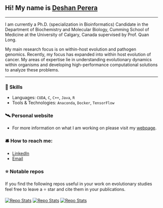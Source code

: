 ## Hi! My name is [Deshan Perera](https://sites.google.com/view/deshanperera)

---
I am currently a Ph.D. (specialization in Bioinformatics) Candidate in the Department of Biochemistry and Molecular Biology, Cumming School of Medicine at the University of Calgary, Canada supervised by Prof. Quan Long. 

My main research focus is on within-host evolution and pathogen genomics. Recently, my focus has expanded into within host evolution of cancer. My areas of expertise lie in understanding evolutionary dynamics within organisms and developing high-performance computational solutions to analyze these problems.

---

### :flying_disc: Skills
- Languages: `CUDA`, `C`, `C++`, `Java`, `R`
- Tools & Technologies: `Anaconda`, `Docker`, `TensorFlow`

### :artificial_satellite: Personal website
 - For more information on what I am working on please visit my [webpage](https://sites.google.com/view/deshanperera).

### :bellhop_bell: How to reach me:
- [LinkedIn](https://www.linkedin.com/in/deshan-perera-77181093/)
- [Email](mailto:duwagedahampriyabala@ucalgary.ca)

### :star: Notable repos

If you find the following repos useful in your work on evolutionary studies feel free to leave a :star: star and cite them in your publications.

[![Repo Stats](https://github-readme-stats.vercel.app/api/pin/?username=theLongLab&repo=CATE&show_icons=true&theme=dark)](https://github.com/theLongLab/CATE)
[![Repo Stats](https://github-readme-stats.vercel.app/api/pin/?username=theLongLab&repo=TransCOVID&show_icons=true&theme=dark)](https://github.com/theLongLab/TransCOVID)
[![Repo Stats](https://github-readme-stats.vercel.app/api/pin/?username=theLongLab&repo=Transmission_Analyzer&show_icons=true&theme=dark)](https://github.com/theLongLab/Transmission_Analyzer)
